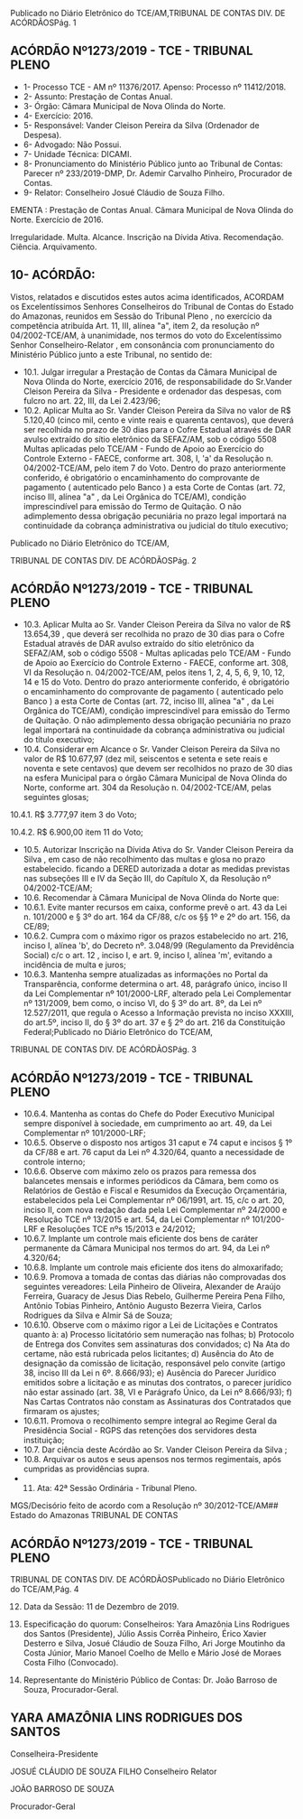 Publicado  no  Diário  Eletrônico do TCE/AM,TRIBUNAL DE CONTAS DIV. DE ACÓRDÃOSPág. 1

## ACÓRDÃO Nº1273/2019 - TCE - TRIBUNAL PLENO

- 1- Processo TCE - AM nº 11376/2017. Apenso: Processo nº  11412/2018.
- 2- Assunto: Prestação de Contas Anual.
- 3- Órgão: Câmara Municipal de Nova Olinda do Norte.
- 4- Exercício: 2016.
- 5- Responsável: Vander Cleison Pereira da Silva (Ordenador de Despesa).
- 6- Advogado: Não Possui.
- 7- Unidade Técnica: DICAMI.
- 8- Pronunciamento  do  Ministério  Público  junto  ao  Tribunal  de  Contas: Parecer  nº 233/2019-DMP, Dr. Ademir Carvalho Pinheiro, Procurador de Contas.
- 9- Relator: Conselheiro Josué Cláudio de Souza Filho.

EMENTA : Prestação  de  Contas  Anual. Câmara Municipal  de  Nova  Olinda  do  Norte.  Exercício  de 2016.

Irregularidade.  Multa.  Alcance.  Inscrição  na  Dívida Ativa. Recomendação. Ciência. Arquivamento.

## 10-  ACÓRDÃO:

Vistos, relatados e discutidos estes autos acima identificados, ACORDAM os Excelentíssimos Senhores Conselheiros do Tribunal de Contas do Estado do Amazonas, reunidos em Sessão do Tribunal Pleno , no exercício da competência atribuída Art. 11, III, alínea "a", item 2, da resolução nº 04/2002-TCE/AM, à unanimidade, nos termos do voto do Excelentíssimo Senhor Conselheiro-Relator , em consonância com pronunciamento do Ministério Público junto a este Tribunal, no sentido de:

- 10.1. Julgar irregular a Prestação de Contas da Câmara Municipal de Nova Olinda  do  Norte,  exercício  2016,  de  responsabilidade do Sr.Vander Cleison Pereira da Silva - Presidente e ordenador das despesas, com fulcro no art. 22, III, da Lei 2.423/96;
- 10.2. Aplicar Multa ao Sr. Vander Cleison Pereira da Silva no valor de R$ 5.120,40 (cinco mil, cento e vinte reais e quarenta centavos), que deverá ser recolhida no prazo de 30 dias para o Cofre Estadual através de DAR avulso extraído do sítio  eletrônico  da  SEFAZ/AM, sob o  código 5508  Multas  aplicadas  pelo  TCE/AM  -  Fundo  de  Apoio  ao  Exercício  do Controle  Externo  -  FAECE, conforme  art.  308,  I,  'a'  da  Resolução  n. 04/2002-TCE/AM,  pelo item 7 do Voto. Dentro do prazo anteriormente conferido, é obrigatório o encaminhamento do comprovante de pagamento  ( autenticado  pelo  Banco )  a  esta  Corte  de  Contas  (art.  72, inciso III, alínea "a" , da Lei Orgânica do TCE/AM), condição imprescindível para emissão do Termo de Quitação. O não adimplemento dessa obrigação  pecuniária  no  prazo  legal  importará  na continuidade da cobrança administrativa ou judicial do título executivo;

Publicado  no  Diário  Eletrônico do TCE/AM,

TRIBUNAL DE CONTAS DIV. DE ACÓRDÃOSPág. 2

## ACÓRDÃO Nº1273/2019 - TCE - TRIBUNAL PLENO

- 10.3. Aplicar Multa ao Sr. Vander Cleison Pereira da Silva no valor de R$ 13.654,39 ,  que  deverá ser recolhida no prazo de 30 dias para o Cofre Estadual através de DAR  avulso extraído do sítio eletrônico da SEFAZ/AM, sob o código 5508 - Multas aplicadas pelo TCE/AM - Fundo de Apoio ao Exercício do Controle Externo - FAECE, conforme art. 308, VI da Resolução n. 04/2002-TCE/AM, pelos itens 1, 2, 4, 5, 6, 9, 10, 12, 14 e 15 do Voto. Dentro do prazo anteriormente conferido, é obrigatório o encaminhamento  do  comprovante  de  pagamento  ( autenticado pelo Banco )  a  esta  Corte  de  Contas  (art.  72,  inciso  III,  alínea  "a"  ,  da  Lei Orgânica do TCE/AM), condição imprescindível para emissão do Termo de Quitação. O não adimplemento dessa obrigação pecuniária no prazo legal importará na continuidade da cobrança administrativa ou judicial do título executivo;
- 10.4. Considerar  em  Alcance o Sr.  Vander  Cleison  Pereira  da  Silva no valor  de R$ 10.677,97 (dez  mil,  seiscentos  e  setenta  e  sete  reais  e noventa e sete centavos) que devem ser recolhidos no prazo de 30 dias na esfera Municipal para o órgão Câmara Municipal de Nova Olinda do Norte,  conforme  art.  304  da  Resolução  n.  04/2002-TCE/AM,  pelas seguintes glosas;

10.4.1. R$ 3.777,97 item 3 do Voto;

10.4.2. R$ 6.900,00 item 11 do Voto;

- 10.5. Autorizar Inscrição na Dívida Ativa do Sr. Vander Cleison Pereira da Silva , em  caso  de  não  recolhimento  das  multas  e  glosa  no  prazo estabelecido. ficando a DERED autorizada a dotar as medidas previstas nas  subseções  III  e  IV  da  Seção  III,  do  Capítulo  X,  da  Resolução  nº 04/2002-TCE/AM;
- 10.6. Recomendar à Câmara Municipal de Nova Olinda do Norte que:
- 10.6.1. Evite manter recursos em caixa, conforme prevê o art. 43 da Lei n. 101/2000 e § 3º do art. 164 da CF/88, c/c os §§ 1º e 2º do art. 156, da CE/89;
- 10.6.2. Cumpra com o máximo rigor os prazos estabelecido no art. 216, inciso  I,  alínea  'b',  do  Decreto  nº.  3.048/99  (Regulamento  da Previdência Social) c/c o art. 12 , inciso I, e art. 9, inciso I, alínea 'm', evitando a incidência de multa e juros;
- 10.6.3. Mantenha  sempre  atualizadas  as  informações  no  Portal  da Transparência,  conforme  determina  o  art.  48,  parágrafo  único, inciso II da Lei Complementar nº 101/2000-LRF, alterado pela Lei Complementar nº 131/2009, bem como, o inciso VI, do § 3º do art. 8º, da Lei nº 12.527/2011, que regula o Acesso a Informação prevista no inciso XXXIII, do art.5º, inciso II, do § 3º do art. 37 e § 2º do art. 216 da Constituição Federal;Publicado  no  Diário  Eletrônico do TCE/AM,

TRIBUNAL DE CONTAS DIV. DE ACÓRDÃOSPág. 3

## ACÓRDÃO Nº1273/2019 - TCE - TRIBUNAL PLENO

- 10.6.4. Mantenha  as  contas  do  Chefe  do  Poder  Executivo  Municipal sempre disponível à sociedade, em cumprimento ao art. 49, da Lei Complementar nº 101/2000-LRF;
- 10.6.5. Observe o disposto nos artigos 31 caput e 74 caput e incisos § 1º da CF/88 e art. 76 caput da Lei nº 4.320/64, quanto a necessidade de controle interno;
- 10.6.6. Observe com máximo zelo os prazos para remessa dos balancetes mensais e informes periódicos da Câmara, bem como os  Relatórios  de  Gestão  e  Fiscal  e  Resumidos  da  Execução Orçamentária, estabelecidos pela Lei Complementar nº 06/1991, art.  15,  c/c  o  art.  20,  inciso  II,  com  nova  redação  dada pela Lei Complementar nº 24/2000 e Resolução TCE nº 13/2015 e art. 54, da  Lei  Complementar  nº  101/200-LRF  e  Resoluções  TCE  nºs 15/2013 e 24/2012;
- 10.6.7. Implante um controle mais eficiente dos bens de caráter permanente da Câmara Municipal nos termos do art. 94, da Lei nº 4.320/64;
- 10.6.8. Implante um controle mais eficiente dos itens do almoxarifado;
- 10.6.9. Promova a tomada de contas das diárias não comprovadas dos seguintes  vereadores:  Leila  Pinheiro  de  Oliveira,  Alexander  de Araújo  Ferreira, Guaracy  de  Jesus  Dias  Rebelo,  Guilherme Pereira  Pena  Filho,  Antônio  Tobias  Pinheiro,  Antônio  Augusto Bezerra Vieira, Carlos Rodrigues da Silva e Almir Sá de Souza;
- 10.6.10. Observe com o máximo rigor  a  Lei  de  Licitações  e  Contratos quanto  à:  a)  Processo  licitatório  sem  numeração  nas  folhas;  b) Protocolo de Entrega dos Convites sem assinaturas dos convidados;  c)  Na  Ata  do  certame,  não  está  rubricada  pelos licitantes;  d)  Ausência  do  Ato  de  designação  da  comissão  de licitação, responsável pelo convite (artigo 38, inciso III da Lei n 6º. 8.666/93);  e)  Ausência  do  Parecer  Jurídico  emitidos  sobre  a licitação e as minutas dos contratos, o parecer jurídico não estar assinado  (art.  38,  VI  e  Parágrafo  Único,  da  Lei  nº  8.666/93);  f) Nas Cartas Contratos não constam as Assinaturas dos Contratados que firmaram os ajustes;
- 10.6.11. Promova o recolhimento  sempre  integral  ao  Regime  Geral  da Presidência  Social  -  RGPS  das  retenções  dos  servidores  desta instituição;
- 10.7. Dar ciência deste Acórdão ao Sr. Vander Cleison Pereira da Silva ;
- 10.8. Arquivar os  autos  e  seus  apensos  nos  termos  regimentais,  após cumpridas as providências supra.
- 11.  Ata: 42ª Sessão Ordinária - Tribunal Pleno.

MGS/Decisório feito de acordo com a Resolução nº 30/2012-TCE/AM## Estado do Amazonas TRIBUNAL DE CONTAS

## ACÓRDÃO Nº1273/2019 - TCE - TRIBUNAL PLENO

TRIBUNAL DE CONTAS DIV. DE ACÓRDÃOSPublicado  no  Diário  Eletrônico do TCE/AM,Pág. 4

12.  Data da Sessão: 11 de Dezembro de 2019.

13.  Especificação  do  quorum: Conselheiros: Yara  Amazônia  Lins  Rodrigues  dos Santos (Presidente), Júlio Assis Corrêa Pinheiro, Érico Xavier Desterro e Silva, Josué Cláudio de Souza Filho, Ari Jorge Moutinho da Costa Júnior, Mario Manoel Coelho de Mello e Mário José de Moraes Costa Filho (Convocado).

14.  Representante  do  Ministério  Público  de  Contas: Dr. João  Barroso  de  Souza, Procurador-Geral.

## YARA AMAZÔNIA LINS RODRIGUES DOS SANTOS

Conselheira-Presidente

JOSUÉ CLÁUDIO DE SOUZA FILHO Conselheiro Relator

JOÃO BARROSO DE SOUZA

Procurador-Geral